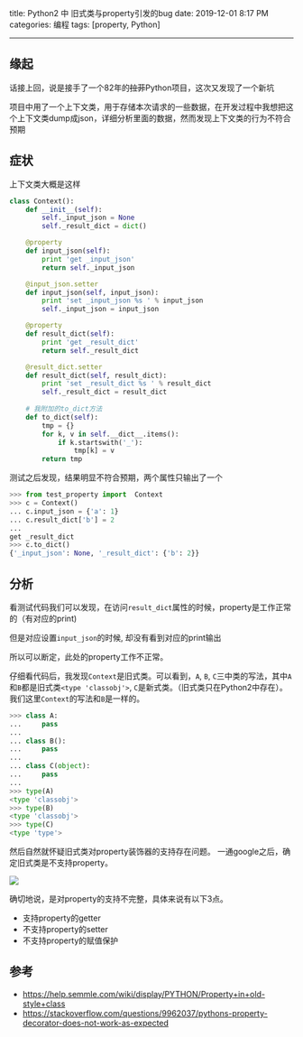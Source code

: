 title: Python2 中 旧式类与property引发的bug
date: 2019-12-01 8:17 PM
categories: 编程
tags: [property, Python]

---

## 缘起
话接上回，说是接手了一个82年的~~拉菲~~Python项目，这次又发现了一个新坑

项目中用了一个上下文类，用于存储本次请求的一些数据，在开发过程中我想把这个上下文类dump成json，详细分析里面的数据，然而发现上下文类的行为不符合预期

## 症状
上下文类大概是这样

```python
class Context():
    def __init__(self):
        self._input_json = None
        self._result_dict = dict()

    @property
    def input_json(self):
        print 'get _input_json'
        return self._input_json

    @input_json.setter
    def input_json(self, input_json):
        print 'set _input_json %s ' % input_json
        self._input_json = input_json

    @property
    def result_dict(self):
        print 'get _result_dict'
        return self._result_dict

    @result_dict.setter
    def result_dict(self, result_dict):
        print 'set _result_dict %s ' % result_dict
        self._result_dict = result_dict
     
    # 我附加的to_dict方法   
    def to_dict(self):
        tmp = {}
        for k, v in self.__dict__.items():
            if k.startswith('_'):
                tmp[k] = v
        return tmp
```

测试之后发现，结果明显不符合预期，两个属性只输出了一个
```python
>>> from test_property import  Context 
>>> c = Context()
... c.input_json = {'a': 1}
... c.result_dict['b'] = 2
... 
get _result_dict
>>> c.to_dict() 
{'_input_json': None, '_result_dict': {'b': 2}}
```

## 分析
看测试代码我们可以发现，在访问`result_dict`属性的时候，property是工作正常的（有对应的print)

但是对应设置`input_json`的时候, 却没有看到对应的print输出

所以可以断定，此处的property工作不正常。 

仔细看代码后，我发现`Context`是旧式类。可以看到，`A`, `B`, `C`三中类的写法，其中`A`和`B`都是旧式类`<type 'classobj'>`, `C`是新式类。（旧式类只在Python2中存在）。
我们这里`Context`的写法和`B`是一样的。

```python
>>> class A:
...     pass
...
... class B():
...     pass
...
... class C(object):
...     pass
...
>>> type(A)
<type 'classobj'>
>>> type(B)
<type 'classobj'>
>>> type(C)
<type 'type'>
```

然后自然就怀疑旧式类对property装饰器的支持存在问题。
一通google之后，确定旧式类是不支持property。

![](http://image.runjf.com/mweb/2019-12-02-15752721846597.jpg)

确切地说，是对property的支持不完整，具体来说有以下3点。
- 支持property的getter
- 不支持property的setter
- 不支持property的赋值保护 

## 参考
- https://help.semmle.com/wiki/display/PYTHON/Property+in+old-style+class
- https://stackoverflow.com/questions/9962037/pythons-property-decorator-does-not-work-as-expected

